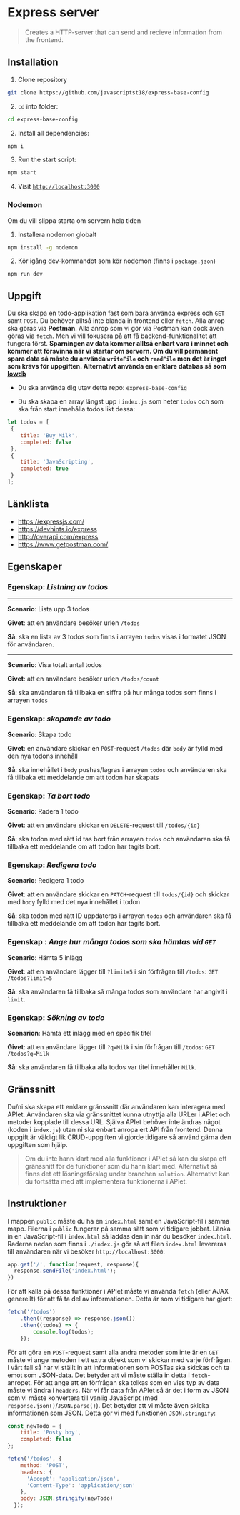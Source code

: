 # Express server

> Creates a HTTP-server that can send and recieve information from the frontend.

## Installation

1. Clone repository
```bash
git clone https://github.com/javascriptst18/express-base-config
```
2. `cd` into folder:
```bash
cd express-base-config
```
2. Install all dependencies:
```bash
npm i
```
3. Run the start script:
```bash
npm start
```
4. Visit [`http://localhost:3000`](http://localhost:3000)

### Nodemon

Om du vill slippa starta om servern hela tiden

1. Installera nodemon globalt
```bash
npm install -g nodemon
```
2. Kör igång dev-kommandot som kör nodemon (finns i `package.json`)
```
npm run dev
```

## Uppgift

Du ska skapa en todo-applikation fast som bara använda express och `GET` samt `POST`. Du behöver alltså inte blanda in frontend eller `fetch`. Alla anrop ska göras via **Postman**. Alla anrop som vi gör via Postman kan dock även göras via `fetch`. Men vi vill fokusera på att få backend-funktionalitet att fungera först. **Sparningen av data kommer alltså enbart vara i minnet och kommer att försvinna när vi startar om servern. Om du vill permanent spara data så måste du använda `writeFile` och `readFile` men det är inget som krävs för uppgiften. Alternativt använda en enklare databas så som [lowdb](https://github.com/typicode/lowdb)**

* Du ska använda dig utav detta repo: `express-base-config`

* Du ska skapa en array längst upp i `index.js` som heter `todos` och som ska från start innehålla todos likt dessa:
 
```js
let todos = [
 {
    title: 'Buy Milk',
    completed: false
 },
 {
    title: 'JavaScripting',
    completed: true
 }
];
```

## Länklista

* https://expressjs.com/
* https://devhints.io/express
* http://overapi.com/express
* https://www.getpostman.com/

## Egenskaper

### **Egenskap**: _Listning av todos_
---

**Scenario**: Lista upp 3 todos

**Givet**: att en användare besöker urlen `/todos`

**Så**: ska en lista av 3 todos som finns i arrayen `todos` visas i formatet JSON för användaren.

---
 
**Scenario**: Visa totalt antal todos

**Givet**: att en användare besöker urlen `/todos/count`

**Så**: ska användaren få tillbaka en siffra på hur många todos som finns i arrayen `todos`


### **Egenskap**: _skapande av todo_

**Scenario**: Skapa todo

**Givet**: en användare skickar en `POST`-request `/todos` där `body` är fylld med den nya todons innehåll

**Så**: ska innehållet i `body` pushas/lagras i arrayen `todos` och användaren ska få tillbaka ett meddelande om att todon har skapats


### **Egenskap**: _Ta bort todo_

**Scenario**: Radera 1 todo

**Givet**: att en användare skickar en `DELETE`-request till `/todos/{id}`

**Så**: ska todon med rätt id tas bort från arrayen `todos` och användaren ska få tillbaka ett meddelande om att todon har tagits bort.


### **Egenskap**: _Redigera todo_

**Scenario**: Redigera 1 todo

**Givet**: att en användare skickar en `PATCH`-request till `todos/{id}` och skickar med `body` fylld med det nya innehållet i todon

**Så**: ska todon med rätt ID uppdateras i arrayen `todos` och användaren ska få tillbaka ett meddelande om att todon har tagits bort.


### **Egenskap** : _Ange hur många todos som ska hämtas vid `GET`_

**Scenario**: Hämta 5 inlägg

**Givet**: att en användare lägger till `?limit=5` i sin förfrågan till `/todos`: `GET /todos?limit=5`

**Så**: ska användaren få tillbaka så många todos som användare har angivit i `limit`.


### **Egenskap**: _Sökning av todo_

**Scenarion**: Hämta ett inlägg med en specifik titel

**Givet**: att en användare lägger till `?q=Milk` i sin förfrågan till `/todos`: `GET /todos?q=Milk`

**Så**: ska användaren få tillbaka alla todos var titel innehåller `Milk`.

## Gränssnitt

Du/ni ska skapa ett enklare gränssnitt där användaren kan interagera med APIet. Användaren ska via gränssnittet kunna utnyttja alla URLer i APIet och metoder kopplade till dessa URL. Själva APIet behöver inte ändras något (koden i `index.js`) utan ni ska enbart anropa ert API från frontend. Denna uppgift är väldigt lik CRUD-uppgiften vi gjorde tidigare så använd gärna den uppgiften som hjälp.

> Om du inte hann klart med alla funktioner i APIet så kan du skapa ett gränssnitt för de funktioner som du hann klart med. Alternativt så finns det ett lösningsförslag under branchen `solution`. Alternativt kan du fortsätta med att implementera funktionerna i APIet.

## Instruktioner

I mappen `public` måste du ha en `index.html` samt en JavaScript-fil i samma mapp. Filerna i `public` fungerar på samma sätt som vi tidigare jobbat. Länka in en JavaScript-fil i `index.html` så laddas den in när du besöker `index.html`. Raderna nedan som finns i `./index.js` gör så att filen `index.html` levereras till användaren när vi besöker `http://localhost:3000`:

```js
app.get('/', function(request, response){
  response.sendFile('index.html');
})
```

För att kalla på dessa funktioner i APIet måste vi använda `fetch` (eller AJAX generellt) för att få ta del av informationen. Detta är som vi tidigare har gjort:

```js
fetch('/todos')
    .then((response) => response.json())
    .then((todos) => {
        console.log(todos);
    });
```

För att göra en `POST`-request samt alla andra metoder som inte är en `GET` måste vi ange metoden i ett extra objekt som vi skickar med varje förfrågan. I vårt fall så har vi ställt in att informationen som POSTas ska skickas och ta emot som JSON-data. Det betyder att vi måste ställa in detta i `fetch`-anropet. För att ange att en förfrågan ska tolkas som en viss typ av data måste vi ändra i `headers`. När vi får data från APIet så är det i form av JSON som vi måste konvertera till vanlig JavaScript (med `response.json()`/`JSON.parse()`). Det betyder att vi måste även skicka informationen som JSON. Detta gör vi med funktionen `JSON.stringify`:

```js
const newTodo = { 
    title: 'Posty boy',
    completed: false
};

fetch('/todos', {
    method: 'POST',
    headers: {
      'Accept': 'application/json',
      'Content-Type': 'application/json'
    },
    body: JSON.stringify(newTodo)
  });
```


